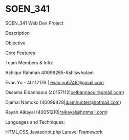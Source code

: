 # SOEN_341
SOEN_341 Web Dev Project


Description


Objective


Core Features


Team Members & Info:

Ashiqur Rahman 40096265-AshiswhoIam

Evan Yu - 40112176 | evan.yu6748@gmail.com

Ossama Elbannaoui (40157112|oelbannaoui@gmail.com)

Djamal Namoko (40099428|djamhunter@hotmail.com)

Rayan Alkayal (40051210|ralkayal@hotmail.com)


Languages and Techniques:

HTML,CSS,Javascript,php
Laravel Framework
